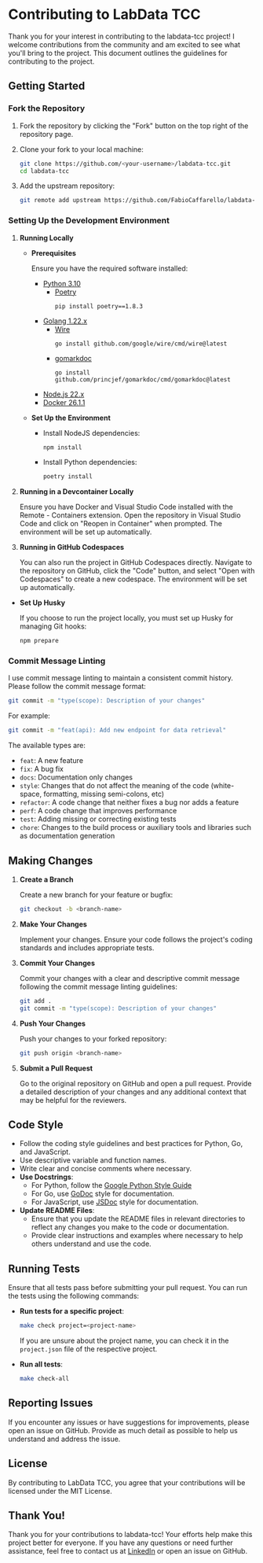 # Contributing to LabData TCC

Thank you for your interest in contributing to the labdata-tcc project! I welcome contributions from the community and am excited to see what you'll bring to the project. This document outlines the guidelines for contributing to the project.

## Getting Started

### Fork the Repository

1. Fork the repository by clicking the "Fork" button on the top right of the repository page.
2. Clone your fork to your local machine:

   ```sh
   git clone https://github.com/<your-username>/labdata-tcc.git
   cd labdata-tcc
   ```

3. Add the upstream repository:

   ```sh
   git remote add upstream https://github.com/FabioCaffarello/labdata-tcc.git
   ```

### Setting Up the Development Environment

1. **Running Locally**

   - **Prerequisites**

     Ensure you have the required software installed:
     - [Python 3.10](https://www.python.org/downloads/)
       - [Poetry](https://pypi.org/project/poetry/1.8.3/)
         ```shell
         pip install poetry==1.8.3
         ```
     - [Golang 1.22.x](https://golang.google.cn/)
       - [Wire](https://pkg.go.dev/github.com/google/wire)
         ```shell
         go install github.com/google/wire/cmd/wire@latest 
         ```
       - [gomarkdoc](https://github.com/princjef/gomarkdoc)
         ```shell
         go install github.com/princjef/gomarkdoc/cmd/gomarkdoc@latest
         ```
     - [Node.js 22.x](https://nodejs.org/en/download/)
     - [Docker 26.1.1](https://www.docker.com/)

   - **Set Up the Environment**

     - Install NodeJS dependencies:
       ```sh
       npm install
       ```

     - Install Python dependencies:
       ```sh
       poetry install
       ```

2. **Running in a Devcontainer Locally**

   Ensure you have Docker and Visual Studio Code installed with the Remote - Containers extension. Open the repository in Visual Studio Code and click on "Reopen in Container" when prompted. The environment will be set up automatically.

3. **Running in GitHub Codespaces**

   You can also run the project in GitHub Codespaces directly. Navigate to the repository on GitHub, click the "Code" button, and select "Open with Codespaces" to create a new codespace. The environment will be set up automatically.

- **Set Up Husky**

    If you choose to run the project locally, you must set up Husky for managing Git hooks:

    ```sh
    npm prepare
    ```


### Commit Message Linting

I use commit message linting to maintain a consistent commit history. Please follow the commit message format:

```sh
git commit -m "type(scope): Description of your changes"
```

For example:

```sh
git commit -m "feat(api): Add new endpoint for data retrieval"
```

The available types are:
- `feat`: A new feature
- `fix`: A bug fix
- `docs`: Documentation only changes
- `style`: Changes that do not affect the meaning of the code (white-space, formatting, missing semi-colons, etc)
- `refactor`: A code change that neither fixes a bug nor adds a feature
- `perf`: A code change that improves performance
- `test`: Adding missing or correcting existing tests
- `chore`: Changes to the build process or auxiliary tools and libraries such as documentation generation

## Making Changes

1. **Create a Branch**

   Create a new branch for your feature or bugfix:

   ```sh
   git checkout -b <branch-name>
   ```

2. **Make Your Changes**

   Implement your changes. Ensure your code follows the project's coding standards and includes appropriate tests.

3. **Commit Your Changes**

   Commit your changes with a clear and descriptive commit message following the commit message linting guidelines:

   ```sh
   git add .
   git commit -m "type(scope): Description of your changes"
   ```

4. **Push Your Changes**

   Push your changes to your forked repository:

   ```sh
   git push origin <branch-name>
   ```

5. **Submit a Pull Request**

   Go to the original repository on GitHub and open a pull request. Provide a detailed description of your changes and any additional context that may be helpful for the reviewers.

## Code Style

- Follow the coding style guidelines and best practices for Python, Go, and JavaScript.
- Use descriptive variable and function names.
- Write clear and concise comments where necessary.
- **Use Docstrings**:
  - For Python, follow the [Google Python Style Guide](https://google.github.io/styleguide/pyguide.html#38-comments-and-docstrings)
  - For Go, use [GoDoc](https://blog.golang.org/godoc-documenting-go-code) style for documentation.
  - For JavaScript, use [JSDoc](https://jsdoc.app/about-getting-started.html) style for documentation.
- **Update README Files**:
  - Ensure that you update the README files in relevant directories to reflect any changes you make to the code or documentation.
  - Provide clear instructions and examples where necessary to help others understand and use the code.

## Running Tests

Ensure that all tests pass before submitting your pull request. You can run the tests using the following commands:

- **Run tests for a specific project**:
  ```sh
  make check project=<project-name>
  ```

  If you are unsure about the project name, you can check it in the `project.json` file of the respective project.

- **Run all tests**:
  ```sh
  make check-all
  ```

## Reporting Issues

If you encounter any issues or have suggestions for improvements, please open an issue on GitHub. Provide as much detail as possible to help us understand and address the issue.

## License

By contributing to LabData TCC, you agree that your contributions will be licensed under the MIT License.

## Thank You!

Thank you for your contributions to labdata-tcc! Your efforts help make this project better for everyone. If you have any questions or need further assistance, feel free to contact us at [LinkedIn](https://www.linkedin.com/in/fabio-caffarello/) or open an issue on GitHub.



